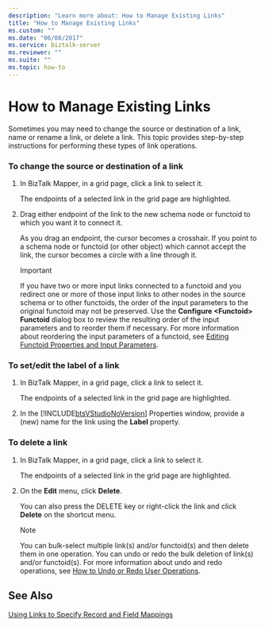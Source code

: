 ```yaml
---
description: "Learn more about: How to Manage Existing Links"
title: "How to Manage Existing Links"
ms.custom: ""
ms.date: "06/08/2017"
ms.service: biztalk-server
ms.reviewer: ""
ms.suite: ""
ms.topic: how-to
---
```

# How to Manage Existing Links
Sometimes you may need to change the source or destination of a link, name or rename a link, or delete a link. This topic provides step-by-step instructions for performing these types of link operations.  
  
### To change the source or destination of a link  
  
1.  In BizTalk Mapper, in a grid page, click a link to select it.  
  
     The endpoints of a selected link in the grid page are highlighted.  
  
2.  Drag either endpoint of the link to the new schema node or functoid to which you want it to connect it.  
  
     As you drag an endpoint, the cursor becomes a crosshair. If you point to a schema node or functoid (or other object) which cannot accept the link, the cursor becomes a circle with a line through it.  
  
    > [!IMPORTANT]
    >  If you have two or more input links connected to a functoid and you redirect one or more of those input links to other nodes in the source schema or to other functoids, the order of the input parameters to the original functoid may not be preserved. Use the **Configure \<Functoid\> Functoid** dialog box to review the resulting order of the input parameters and to reorder them if necessary. For more information about reordering the input parameters of a functoid, see [Editing Functoid Properties and Input Parameters](../core/editing-functoid-properties-and-input-parameters.md).  
  
### To set/edit the label of a link  
  
1. In BizTalk Mapper, in a grid page, click a link to select it.  
  
    The endpoints of a selected link in the grid page are highlighted.  
  
2. In the [!INCLUDE[btsVStudioNoVersion](../includes/btsvstudionoversion-md.md)] Properties window, provide a (new) name for the link using the **Label** property.  
  
### To delete a link  
  
1.  In BizTalk Mapper, in a grid page, click a link to select it.  
  
     The endpoints of a selected link in the grid page are highlighted.  
  
2.  On the **Edit** menu, click **Delete**.  
  
     You can also press the DELETE key or right-click the link and click **Delete** on the shortcut menu.  
  
    > [!NOTE]
    >  You can bulk-select multiple link(s) and/or functoid(s) and then delete them in one operation. You can undo or redo the bulk deletion of link(s) and/or functoid(s). For more information about undo and redo operations, see [How to Undo or Redo User Operations](../core/how-to-undo-or-redo-user-operations.md).  
  
## See Also  
 [Using Links to Specify Record and Field Mappings](../core/using-links-to-specify-record-and-field-mappings.md)
